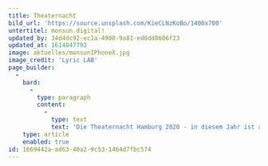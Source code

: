 ```yaml
---
title: Theaternacht
bild_url: 'https://source.unsplash.com/KieCLNzKoBo/1400x700'
untertitel: monsun.digital!
updated_by: 34d4dc92-ec1a-4900-9a81-ed8dd8606f23
updated_at: 1614847793
image: aktuelles/monsunIPhoneX.jpg
image_credit: 'Lyric LAB'
page_builder:
  -
    bard:
      -
        type: paragraph
        content:
          -
            type: text
            text: 'Die Theaternacht Hamburg 2020 - in diesem Jahr ist alles etwas anders als gewohnt: Corona und die verzögerte Baustelle zum barrierefreien Umbau erlauben keine Zuschauer vor Ort. Dafür lassen wir es digital so richtig krachen!'
    type: article
    enabled: true
id: 1669442a-ad63-40a2-9c53-1464d7fbc574
---
```

